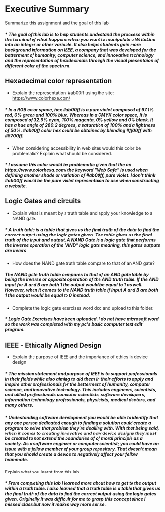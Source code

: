 # Executive Summary
Summarize this assignment and the goal of this lab

<h5> * The goal of this lab is to help students undestand the proccess within the terminal of what happens when you want to manipulate a WriteLine into an integer or other variable. It also helps students gain more background information on IEEE, a company that was developed for the betterment of humanity, computer science, and innovative technology and the representation of hexidecimals through the visual presentaion of different color of the spectrum. </h5>

## Hexadecimal color representation
* Explain the representation: #ab00ff using the site: https://www.colorhexa.com/ 

<h5> * In a RGB color space, hex #ab00ff is a pure violet composed of 67.1% red, 0% green and 100% blue. Whereas in a CMYK color space, it is composed of 32.9% cyan, 100% magenta, 0% yellow and 0% black. It has a hue angle of 280.2 degrees, a saturation of 100% and a lightness of 50%. #ab00ff color hex could be obtained by blending #ff00ff with #5700ff.
 </h5>


* When considering accessibility in web sites would this color be problematic? Explain what should be considered. 

<h5> * I assume this color would be problematic given that the on https://www.colorhexa.com/ the keyword "Web Safe" is used when defining another 
shade or variation of #ab00ff, pure violet. I don't think #ab00ff would be the pure violet representaion to use when constructing a website. </h5>

## Logic Gates and circuits
* Explain what is meant by a truth table and apply your knowledge to a NAND gate.  

<h5> * A truth table is a table that gives us the final truth of the data to find the correct output using the logic gates given. The table gives us the final truth of the input and output. A NAND Gate is a logic gate that performs the inverse operation of the "AND" logic gate meaning, this gates outputs are invers </h5>

* How does the NAND gate truth table compare to that of an AND gate? 

<h5> The NAND gate truth table compares to that of an AND gate table by being the inverse or opposite operation of the AND truth table. If the AND input for A and B are both 1 the output would be equal to 1 as well. However,  when it comes to the NAND truth table if input A and B are both 1 the output would be equal to 0 instead. </h5>


* Complete the logic gate exercises word doc and upload to this folder.

<h5> * Logic Gate Exercises have been uploaded. I do not have microsoft word so the work was completed with my pc's basic computer text edit program. </h5> 

## IEEE - Ethically Aligned Design
* Explain the purpose of IEEE and the importance of ethics in device design

<h5> * The mission statement and purpose of IEEE is to support professionals in their fields while also aiming to aid them in their efforts 
to apply and inspire other professionals for the betterment of humanity, computer science, and innovative technology. This includes engineers, scientists, 
and allied professionals computer scientists, software developers, information technology professionals, physicists, medical doctors, and many others. </h5>

<h5> * Undestanding software development you would be able to identify that any one person dedicated enough to finding a solution could create a 
program to solve that problem they're deailing with. With that being said, when it comes to creating innovative and new device designs they
must be created to not extend the boundaries of of moral principle as a society. As a software engineer or computer scientist; you could have
an issue with a fellow member of your group repository. That doesn't mean that you should create a device to negatively affect your fellow teammate. </h5>


Explain what you learnt from this lab

<h5> * From completing this lab I learned more about how to get to the output within a truth table. I also learned that a truth table is a table that gives us the final truth of the data to find the correct output using the logic gates given. Originally it was difficult for me to grasp this concept since I missed class but now it makes way more sense. </h5>
